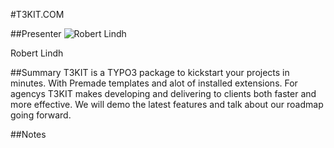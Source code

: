 #T3KIT.COM

##Presenter
![Robert Lindh](https://raw.githubusercontent.com/avarx/T3CON16/master/Presenter/Robert_Lindh.png)

Robert Lindh

##Summary
T3KIT is a TYPO3 package to kickstart your projects in minutes. With Premade templates and alot of installed extensions. For agencys T3KIT makes developing and delivering to clients both faster and more effective. We will demo the latest features and talk about our roadmap going forward.

##Notes